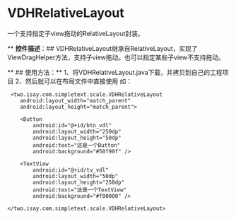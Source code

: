 # VDHRelativeLayout
一个支持指定子view拖动的RelativeLayout封装。
 
** **控件描述**：## 
 VDHRelativeLayout继承自RelativeLayout，实现了ViewDragHelper方法，支持子view拖动。也可以指定某些子view不支持拖动。
 
** ## 使用方法：**
 1、将VDHRelativeLayout.java下载，并拷贝到自己的工程项目
 2、然后就可以在布局文件中直接使用
 如：
 
     <two.isay.com.simpletext.scale.VDHRelativeLayout
        android:layout_width="match_parent"
        android:layout_height="match_parent">

        <Button
            android:id="@+id/btn_vdl"
            android:layout_width="250dp"
            android:layout_height="50dp"
            android:text="这是一个Button"
            android:background="#50f90f" />

        <TextView
            android:id="@+id/tv_vdl"
            android:layout_width="50dp"
            android:layout_height="250dp"
            android:text="这是一个TextView"
            android:background="#f00000" />

    </two.isay.com.simpletext.scale.VDHRelativeLayout>
 
